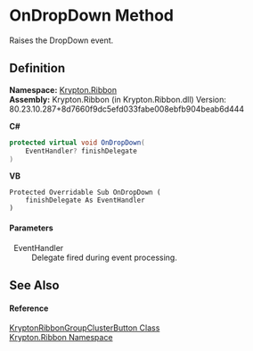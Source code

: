 # OnDropDown Method


Raises the DropDown event.



## Definition
**Namespace:** <a href="1e9bc734-cff9-e9b8-f013-94cdac669794.md">Krypton.Ribbon</a>  
**Assembly:** Krypton.Ribbon (in Krypton.Ribbon.dll) Version: 80.23.10.287+8d7660f9dc5efd033fabe008ebfb904beab6d444

**C#**
``` C#
protected virtual void OnDropDown(
	EventHandler? finishDelegate
)
```
**VB**
``` VB
Protected Overridable Sub OnDropDown ( 
	finishDelegate As EventHandler
)
```



#### Parameters
<dl><dt>  EventHandler</dt><dd>Delegate fired during event processing.</dd></dl>

## See Also


#### Reference
<a href="1f0bb262-122d-4738-efd2-e9476cb0d1bf.md">KryptonRibbonGroupClusterButton Class</a>  
<a href="1e9bc734-cff9-e9b8-f013-94cdac669794.md">Krypton.Ribbon Namespace</a>  
